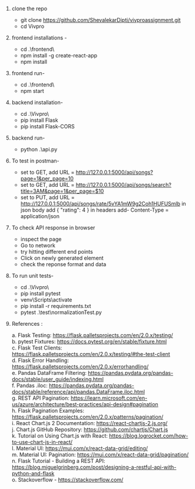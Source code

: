 
1. clone the repo
    * git clone https://github.com/ShevalekarDipti/vivproassignment.git
    * cd Vivpro

2. frontend installations -
    * cd .\frontend\ 
    * npm install -g create-react-app
    * npm install

3. frontend run-
    * cd .\frontend\   
    * npm start

4. backend installation-
    * cd .\Vivpro\
    * pip install Flask
    * pip install Flask-CORS

5. backend run-
    * python .\api.py   

6. To test in postman-
    * set to GET, add URL = http://127.0.0.1:5000/api/songs?page=1&per_page=10
    * set to GET, add URL = http://127.0.0.1:5000/api/songs/search?title=3AM&page=1&per_page=$10
    * set to PUT, add URL = http://127.0.0.1:5000/api/songs/rate/5vYA1mW9g2Coh1HUFUSmlb
        in json body add
        {
        "rating": 4
            }
        in headers add-
        Content-Type = application/json

7. To check API response in browser 
    * inspect the page 
    * Go to network 
    * try hitting different end points
    * Click on newly generated element
    * check the reponse format and data

8. To run unit tests-

    * cd .\Vivpro\
    * pip install pytest
    * venv\Scripts\activate
    * pip install -r requirements.txt
    * pytest .\test\normalizationTest.py


9. References : 
    
    a. Flask Testing: https://flask.palletsprojects.com/en/2.0.x/testing/ <br>
    b. pytest Fixtures: https://docs.pytest.org/en/stable/fixture.html <br>
    c. Flask Test Clients: https://flask.palletsprojects.com/en/2.0.x/testing/#the-test-client <br>
    d. Flask Error Handling: https://flask.palletsprojects.com/en/2.0.x/errorhandling/ <br>
    e. Pandas DataFrame Filtering: https://pandas.pydata.org/pandas-docs/stable/user_guide/indexing.html <br>
    f. Pandas .iloc: https://pandas.pydata.org/pandas-docs/stable/reference/api/pandas.DataFrame.iloc.html <br>
    g. REST API Pagination: https://learn.microsoft.com/en-us/azure/architecture/best-practices/api-design#pagination <br>
    h. Flask Pagination Examples: https://flask.palletsprojects.com/en/2.0.x/patterns/pagination/ <br>
    i. React Chart.js 2 Documentation: https://react-chartjs-2.js.org/ <br>
    j. Chart.js GitHub Repository: https://github.com/chartjs/Chart.js <br>
    k. Tutorial on Using Chart.js with React: https://blog.logrocket.com/how-to-use-chart-js-in-react/ <br>
    l. Material UI: https://mui.com/x/react-data-grid/editing/ <br>
    m. Material UI: Pagination: https://mui.com/x/react-data-grid/pagination/ <br>
    n. Flask Tutorial - Building a REST API: https://blog.miguelgrinberg.com/post/designing-a-restful-api-with-python-and-flask <br>
    o. Stackoverflow - https://stackoverflow.com/ <br>
